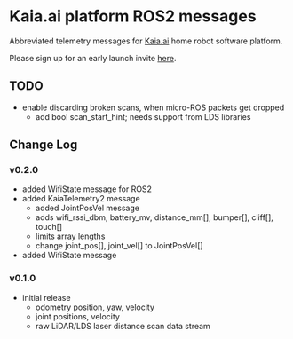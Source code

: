 # Kaia.ai platform ROS2 messages

Abbreviated telemetry messages for [Kaia.ai](https://kaia.ai) home robot software platform.

Please sign up for an early launch invite [here](https://kaia.ai).

## TODO
- enable discarding broken scans, when micro-ROS packets get dropped
  - add bool scan_start_hint; needs support from LDS libraries

## Change Log

### v0.2.0
- added WifiState message for ROS2
- added KaiaTelemetry2 message
  - added JointPosVel message
  - adds wifi_rssi_dbm, battery_mv, distance_mm[], bumper[], cliff[], touch[]
  - limits array lengths
  - change joint_pos[], joint_vel[] to JointPosVel[]
- added WifiState message

### v0.1.0
- initial release
  - odometry position, yaw, velocity
  - joint positions, velocity
  - raw LiDAR/LDS laser distance scan data stream
